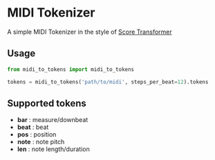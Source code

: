 # MIDI Tokenizer

A simple MIDI Tokenizer in the style of [Score Transformer](https://github.com/suzuqn/ScoreTransformer)

## Usage

```python
from midi_to_tokens import midi_to_tokens

tokens = midi_to_tokens('path/to/midi', steps_per_beat=12).tokens
```

## Supported tokens
- **bar** : measure/downbeat
- **beat** : beat
- **pos** : position
- **note** : note pitch
- **len** : note length/duration
